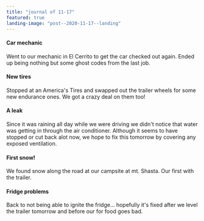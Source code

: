 ```yaml
---
title: "journal of 11-17"
featured: true
landing-image: "post--2020-11-17--landing"
---
```

#### Car mechanic
Went to our mechanic in El Cerrito to get the car checked out again. Ended up being nothing but some ghost codes from the last job.

#### New tires
Stopped at an America's Tires and swapped out the trailer wheels for some new endurance ones. We got a crazy deal on them too!

#### A leak
Since it was raining all day while we were driving we didn't notice that water was getting in through the air conditioner. Although it seems to have stopped or cut back alot now, we hope to fix this tomorrow by covering any exposed ventilation.

#### First snow!
We found snow along the road at our campsite at mt. Shasta. Our first with the trailer.

#### Fridge problems
Back to not being able to ignite the fridge... hopefully it's fixed after we level the trailer tomorrow and before our for food goes bad.
